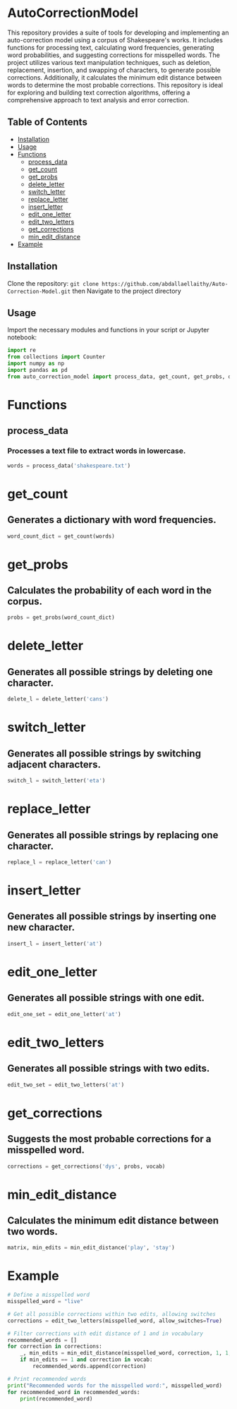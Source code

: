 # AutoCorrectionModel

This repository provides a suite of tools for developing and implementing an auto-correction model using a corpus of Shakespeare's works. It includes functions for processing text, calculating word frequencies, generating word probabilities, and suggesting corrections for misspelled words. The project utilizes various text manipulation techniques, such as deletion, replacement, insertion, and swapping of characters, to generate possible corrections. Additionally, it calculates the minimum edit distance between words to determine the most probable corrections. This repository is ideal for exploring and building text correction algorithms, offering a comprehensive approach to text analysis and error correction.

## Table of Contents
- [Installation](#installation)
- [Usage](#usage)
- [Functions](#functions)
  - [process_data](#process_data)
  - [get_count](#get_count)
  - [get_probs](#get_probs)
  - [delete_letter](#delete_letter)
  - [switch_letter](#switch_letter)
  - [replace_letter](#replace_letter)
  - [insert_letter](#insert_letter)
  - [edit_one_letter](#edit_one_letter)
  - [edit_two_letters](#edit_two_letters)
  - [get_corrections](#get_corrections)
  - [min_edit_distance](#min_edit_distance)
- [Example](#example)

## Installation

Clone the repository:
`git clone https://github.com/abdallaellaithy/Auto-Correction-Model.git` then
Navigate to the project directory

## Usage

Import the necessary modules and functions in your script or Jupyter notebook:
```python
import re
from collections import Counter
import numpy as np
import pandas as pd
from auto_correction_model import process_data, get_count, get_probs, delete_letter, switch_letter, replace_letter, insert_letter, edit_one_letter, edit_two_letters, get_corrections, min_edit_distance
```
# Functions
## process_data
### Processes a text file to extract words in lowercase.
```python
words = process_data('shakespeare.txt')
```
# get_count
## Generates a dictionary with word frequencies.
```python
word_count_dict = get_count(words)
```
# get_probs
## Calculates the probability of each word in the corpus.
```python
probs = get_probs(word_count_dict)
```
# delete_letter
## Generates all possible strings by deleting one character.
```python
delete_l = delete_letter('cans')
```
# switch_letter
## Generates all possible strings by switching adjacent characters.
```python
switch_l = switch_letter('eta')
```
# replace_letter
## Generates all possible strings by replacing one character.
```python
replace_l = replace_letter('can')
```
# insert_letter
## Generates all possible strings by inserting one new character.
```python
insert_l = insert_letter('at')
```
# edit_one_letter
## Generates all possible strings with one edit.
```python
edit_one_set = edit_one_letter('at')
```
# edit_two_letters
## Generates all possible strings with two edits.
```python
edit_two_set = edit_two_letters('at')
```
# get_corrections
## Suggests the most probable corrections for a misspelled word.
```python
corrections = get_corrections('dys', probs, vocab)
```
# min_edit_distance
## Calculates the minimum edit distance between two words.
```python
matrix, min_edits = min_edit_distance('play', 'stay')
```
# Example
```python
# Define a misspelled word
misspelled_word = "live"

# Get all possible corrections within two edits, allowing switches
corrections = edit_two_letters(misspelled_word, allow_switches=True)

# Filter corrections with edit distance of 1 and in vocabulary
recommended_words = []
for correction in corrections:
    _, min_edits = min_edit_distance(misspelled_word, correction, 1, 1, 1)
    if min_edits == 1 and correction in vocab:
        recommended_words.append(correction)

# Print recommended words
print("Recommended words for the misspelled word:", misspelled_word)
for recommended_word in recommended_words:
    print(recommended_word)
```















